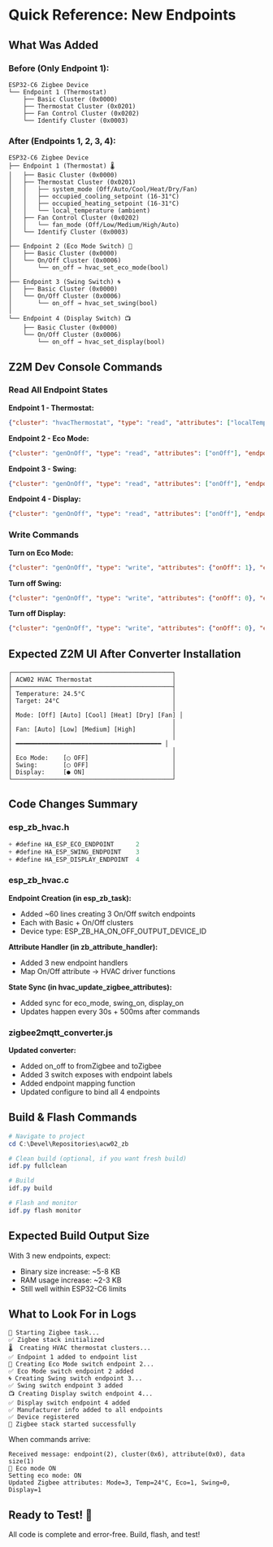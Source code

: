# Quick Reference: New Endpoints

## What Was Added

### Before (Only Endpoint 1):
```
ESP32-C6 Zigbee Device
└── Endpoint 1 (Thermostat)
    ├── Basic Cluster (0x0000)
    ├── Thermostat Cluster (0x0201)
    ├── Fan Control Cluster (0x0202)
    └── Identify Cluster (0x0003)
```

### After (Endpoints 1, 2, 3, 4):
```
ESP32-C6 Zigbee Device
├── Endpoint 1 (Thermostat) 🌡️
│   ├── Basic Cluster (0x0000)
│   ├── Thermostat Cluster (0x0201)
│   │   ├── system_mode (Off/Auto/Cool/Heat/Dry/Fan)
│   │   ├── occupied_cooling_setpoint (16-31°C)
│   │   ├── occupied_heating_setpoint (16-31°C)
│   │   └── local_temperature (ambient)
│   ├── Fan Control Cluster (0x0202)
│   │   └── fan_mode (Off/Low/Medium/High/Auto)
│   └── Identify Cluster (0x0003)
│
├── Endpoint 2 (Eco Mode Switch) 🌿
│   ├── Basic Cluster (0x0000)
│   └── On/Off Cluster (0x0006)
│       └── on_off → hvac_set_eco_mode(bool)
│
├── Endpoint 3 (Swing Switch) 🌀
│   ├── Basic Cluster (0x0000)
│   └── On/Off Cluster (0x0006)
│       └── on_off → hvac_set_swing(bool)
│
└── Endpoint 4 (Display Switch) 📺
    ├── Basic Cluster (0x0000)
    └── On/Off Cluster (0x0006)
        └── on_off → hvac_set_display(bool)
```

## Z2M Dev Console Commands

### Read All Endpoint States

**Endpoint 1 - Thermostat:**
```json
{"cluster": "hvacThermostat", "type": "read", "attributes": ["localTemp", "systemMode", "occupiedCoolingSetpoint"]}
```

**Endpoint 2 - Eco Mode:**
```json
{"cluster": "genOnOff", "type": "read", "attributes": ["onOff"], "endpoint": 2}
```

**Endpoint 3 - Swing:**
```json
{"cluster": "genOnOff", "type": "read", "attributes": ["onOff"], "endpoint": 3}
```

**Endpoint 4 - Display:**
```json
{"cluster": "genOnOff", "type": "read", "attributes": ["onOff"], "endpoint": 4}
```

### Write Commands

**Turn on Eco Mode:**
```json
{"cluster": "genOnOff", "type": "write", "attributes": {"onOff": 1}, "endpoint": 2}
```

**Turn off Swing:**
```json
{"cluster": "genOnOff", "type": "write", "attributes": {"onOff": 0}, "endpoint": 3}
```

**Turn off Display:**
```json
{"cluster": "genOnOff", "type": "write", "attributes": {"onOff": 0}, "endpoint": 4}
```

## Expected Z2M UI After Converter Installation

```
┌────────────────────────────────────────────┐
│ ACW02 HVAC Thermostat                      │
├────────────────────────────────────────────┤
│ Temperature: 24.5°C                        │
│ Target: 24°C                               │
│                                            │
│ Mode: [Off] [Auto] [Cool] [Heat] [Dry] [Fan] │
│                                            │
│ Fan: [Auto] [Low] [Medium] [High]          │
│                                            │
│ ━━━━━━━━━━━━━━━━━━━━━━━━━━━━━━━━━━━━━━━━ │
│                                            │
│ Eco Mode:    [◯ OFF]                       │
│ Swing:       [◯ OFF]                       │
│ Display:     [● ON]                        │
└────────────────────────────────────────────┘
```

## Code Changes Summary

### esp_zb_hvac.h
```c
+ #define HA_ESP_ECO_ENDPOINT      2
+ #define HA_ESP_SWING_ENDPOINT    3  
+ #define HA_ESP_DISPLAY_ENDPOINT  4
```

### esp_zb_hvac.c

**Endpoint Creation (in esp_zb_task):**
- Added ~60 lines creating 3 On/Off switch endpoints
- Each with Basic + On/Off clusters
- Device type: ESP_ZB_HA_ON_OFF_OUTPUT_DEVICE_ID

**Attribute Handler (in zb_attribute_handler):**
- Added 3 new endpoint handlers
- Map On/Off attribute → HVAC driver functions

**State Sync (in hvac_update_zigbee_attributes):**
- Added sync for eco_mode, swing_on, display_on
- Updates happen every 30s + 500ms after commands

### zigbee2mqtt_converter.js

**Updated converter:**
- Added on_off to fromZigbee and toZigbee
- Added 3 switch exposes with endpoint labels
- Added endpoint mapping function
- Updated configure to bind all 4 endpoints

## Build & Flash Commands

```powershell
# Navigate to project
cd C:\Devel\Repositories\acw02_zb

# Clean build (optional, if you want fresh build)
idf.py fullclean

# Build
idf.py build

# Flash and monitor
idf.py flash monitor
```

## Expected Build Output Size

With 3 new endpoints, expect:
- Binary size increase: ~5-8 KB
- RAM usage increase: ~2-3 KB
- Still well within ESP32-C6 limits

## What to Look For in Logs

```
🚀 Starting Zigbee task...
✅ Zigbee stack initialized
🌡️  Creating HVAC thermostat clusters...
✅ Endpoint 1 added to endpoint list
🌿 Creating Eco Mode switch endpoint 2...
✅ Eco Mode switch endpoint 2 added
🌀 Creating Swing switch endpoint 3...
✅ Swing switch endpoint 3 added
📺 Creating Display switch endpoint 4...
✅ Display switch endpoint 4 added
✅ Manufacturer info added to all endpoints
✅ Device registered
🚀 Zigbee stack started successfully
```

When commands arrive:
```
Received message: endpoint(2), cluster(0x6), attribute(0x0), data size(1)
🌿 Eco mode ON
Setting eco mode: ON
Updated Zigbee attributes: Mode=3, Temp=24°C, Eco=1, Swing=0, Display=1
```

## Ready to Test! 🎉

All code is complete and error-free. Build, flash, and test!
